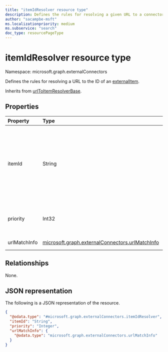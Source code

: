 ```yaml
---
title: "itemIdResolver resource type"
description: Defines the rules for resolving a given URL to a connector item's ID."
author: "sacampbe-msft"
ms.localizationpriority: medium
ms.subservice: "search"
doc_type: resourcePageType
---
```


# itemIdResolver resource type

Namespace: microsoft.graph.externalConnectors

Defines the rules for resolving a URL to the ID of an [externalItem](externalconnectors-externalitem.md).

Inherits from [urlToItemResolverBase](../resources/externalconnectors-urltoitemresolverbase.md).

## Properties
|Property|Type|Description|
|:---|:---|:---|
|itemId|String|Pattern that specifies how to form the ID of the external item that the URL represents. The named groups from the regular expression in **urlPattern** within the [urlMatchInfo](../resources/externalconnectors-urlmatchinfo.md) can be referenced by inserting the group name inside curly brackets.|
|priority|Int32|Priority of each urlToItemResolverBase instance. Inherited from [urlToItemResolverBase](../resources/externalconnectors-urltoitemresolverbase.md).|
|urlMatchInfo|[microsoft.graph.externalConnectors.urlMatchInfo](../resources/externalconnectors-urlmatchinfo.md)|Configurations to match and resolve URL.|

## Relationships
None.

## JSON representation
The following is a JSON representation of the resource.
<!-- {
  "blockType": "resource",
  "@odata.type": "microsoft.graph.externalConnectors.itemIdResolver"
}
-->
``` json
{
  "@odata.type": "#microsoft.graph.externalConnectors.itemIdResolver",
  "itemId": "String",  
  "priority": "Integer",
  "urlMatchInfo": {
    "@odata.type": "microsoft.graph.externalConnectors.urlMatchInfo"
  }
}
```
